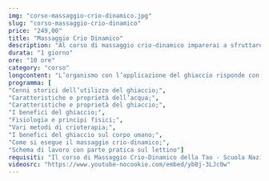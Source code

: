 ```yaml
---
img: "corso-massaggio-crio-dinamico.jpg"
slug: "corso-massaggio-crio-dinamico"
price: "249,00"
title: "Massaggio Crio Dinamico"
description: "Al corso di massaggio crio-dinamico imparerai a sfruttare i benefici del ghiaccio sui vari distretti muscolari. Una delle principali caratteristiche di questa tecnica è la possibilità di velocizzare il ripristino dall’affaticamento muscolare. Nonostante ciò, questo tipo di tecnica si presta anche a molte altre tipologie di trattamento."
durata: "1 giorno"
ore: "10 ore"
category: "corso"
longcontent: "L’organismo con l’applicazione del ghiaccio risponde con una vasocostrizione, seguita in modo riflesso da una vasodilatazione e da una iperemia, riducendo quindi il dolore. Il freddo come agente terapeutico è classificato come una radiazione a raggi infrarossi, un oggetto freddo applicato su di uno caldo ne estrae il calore; maggiore è il tempo di applicazione, più in profondità esso agisce, come ad esempio il caso dell’applicazione sul muscolo dove la sua temperatura può essere ridotta fino a quattro centimetri in profondità. Essendo, infatti, il muscolo un tessuto che contiene acqua diventa un eccellente conduttore di freddo. Quando si applica il ghiaccio sulla pelle per 15 minuti si ottiene la vasocostrizione nella zona interessata, questa è causata dalla contrazione riflessa della muscolatura liscia vascolare, se invece l’applicazione viene prolungata si ottiene un periodo di vasodilatazione che dura pochi minuti ed è una reazione contro il danno tessutale."
programma: [
"Cenni storici dell’utilizzo del ghiaccio;",
"Caratteristiche e proprietà dell’acqua;",
"Caratteristiche e proprietà del ghiaccio;",
"I benefici del ghiaccio;",
"Fisiologia e principi fisici;",
"Vari metodi di crioterapia;",
"I benefici del ghiaccio sul corpo umano;",
"Come si esegue il massaggio crio-dinamico;",
"Schema di lavoro con parte pratica sul lettino"]
requisiti: "Il corso di Massaggio Crio-Dinamico della Tao - Scuola Nazionale di Massaggio è aperto a chi ha già un’esperienza di base precedente, soprattutto una conoscenza delle tecniche del massaggio base classico svedese, quali sfioramenti, frizioni, impastamenti, vibrazioni e percussioni, in tutte le loro varianti, delle tecniche del massaggio decontratturante e sportivo, inoltre è fondamentale la conoscenza dell'anatomia del corpo umano."
videosrc: "https://www.youtube-nocookie.com/embed/yb0j-3LJc0w"
---
```

